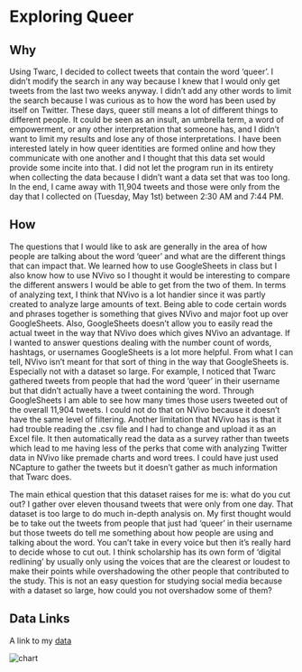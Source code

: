 # Exploring Queer

## Why
Using Twarc, I decided to collect tweets that contain the word ‘queer’. I didn’t modify the search in any way because I knew that I would only get tweets from the last two weeks anyway. I didn’t add any other words to limit the search because I was curious as to how the word has been used by itself on Twitter. These days, queer still means a lot of different things to different people. It could be seen as an insult, an umbrella term, a word of empowerment, or any other interpretation that someone has, and I didn’t want to limit my results and lose any of those interpretations. I have been interested lately in how queer identities are formed online and how they communicate with one another and I thought that this data set would provide some incite into that. I did not let the program run in its entirety when collecting the data because I didn’t want a data set that was too long. In the end, I came away with 11,904 tweets and those were only from the day that I collected on (Tuesday, May 1st) between 2:30 AM and 7:44 PM.  

## How
The questions that I would like to ask are generally in the area of how people are talking about the word ‘queer’ and what are the different things that can impact that. We learned how to use GoogleSheets in class but I also know how to use NVivo so I thought it would be interesting to compare the different answers I would be able to get from the two of them. In terms of analyzing text, I think that NVivo is a lot handier since it was partly created to analyze large amounts of text. Being able to code certain words and phrases together is something that gives NVivo and major foot up over GoogleSheets. Also, GoogleSheets doesn’t allow you to easily read the actual tweet in the way that NVivo does which gives NVivo an advantage. If I wanted to answer questions dealing with the number count of words, hashtags, or usernames GoogleSheets is a lot more helpful. From what I can tell, NVivo isn’t meant for that sort of thing in the way that GoogleSheets is. Especially not with a dataset so large. For example, I noticed that Twarc gathered tweets from people that had the word ‘queer’ in their username but that didn’t actually have a tweet containing the word. Through GoogleSheets I am able to see how many times those users tweeted out of the overall 11,904 tweets. I could not do that on NVivo because it doesn’t have the same level of filtering. Another limitation that NVivo has is that it had trouble reading the .csv file and I had to change and upload it as an Excel file. It then automatically read the data as a survey rather than tweets which lead to me having less of the perks that come with analyzing Twitter data in NVivo like premade charts and word trees. I could have just used NCapture to gather the tweets but it doesn’t gather as much information that Twarc does. 


The main ethical question that this dataset raises for me is: what do you cut out? I gather over eleven thousand tweets that were only from one day. That dataset is too large to do much in-depth analysis on. My first thought would be to take out the tweets from people that just had ‘queer’ in their username but those tweets do tell me something about how people are using and talking about the word. You can’t take in every voice but then it’s really hard to decide whose to cut out. I think scholarship has its own form of ‘digital redlining’ by usually only using the voices that are the clearest or loudest to make their points while overshadowing the other people that contributed to the study. This is not an easy question for studying social media because with a dataset so large, how could you not overshadow some of them? 

## Data Links

A link to my [data](https://github.com/AlexT224/datastory/raw/master/data/queertwarcresults.csv)

![chart](https://github.com/umd-mith/datastory/raw/master/images/chart.png)

